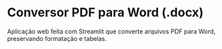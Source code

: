 # Conversor PDF para Word (.docx)

Aplicação web feita com Streamlit que converte arquivos PDF para Word, preservando formatação e tabelas.
